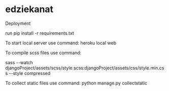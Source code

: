 # edziekanat

Deployment

run pip install -r requirements.txt

To start local server use command: heroku local web 

To compile scss files use command:

sass --watch djangoProject/assets/scss/style.scss:djangoProject/assets/css/style.min.css --style compressed

To collect static files use command: python manage.py collectstatic